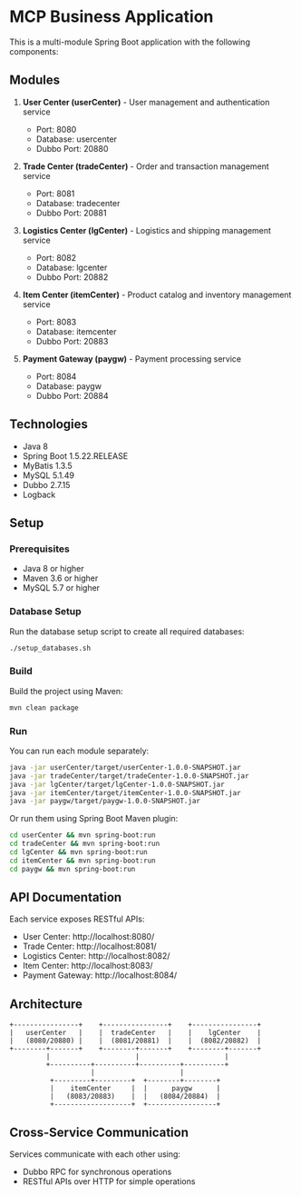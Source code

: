 # MCP Business Application

This is a multi-module Spring Boot application with the following components:

## Modules

1. **User Center (userCenter)** - User management and authentication service
   - Port: 8080
   - Database: usercenter
   - Dubbo Port: 20880

2. **Trade Center (tradeCenter)** - Order and transaction management service
   - Port: 8081
   - Database: tradecenter
   - Dubbo Port: 20881

3. **Logistics Center (lgCenter)** - Logistics and shipping management service
   - Port: 8082
   - Database: lgcenter
   - Dubbo Port: 20882

4. **Item Center (itemCenter)** - Product catalog and inventory management service
   - Port: 8083
   - Database: itemcenter
   - Dubbo Port: 20883

5. **Payment Gateway (paygw)** - Payment processing service
   - Port: 8084
   - Database: paygw
   - Dubbo Port: 20884

## Technologies

- Java 8
- Spring Boot 1.5.22.RELEASE
- MyBatis 1.3.5
- MySQL 5.1.49
- Dubbo 2.7.15
- Logback

## Setup

### Prerequisites

- Java 8 or higher
- Maven 3.6 or higher
- MySQL 5.7 or higher

### Database Setup

Run the database setup script to create all required databases:

```bash
./setup_databases.sh
```

### Build

Build the project using Maven:

```bash
mvn clean package
```

### Run

You can run each module separately:

```bash
java -jar userCenter/target/userCenter-1.0.0-SNAPSHOT.jar
java -jar tradeCenter/target/tradeCenter-1.0.0-SNAPSHOT.jar
java -jar lgCenter/target/lgCenter-1.0.0-SNAPSHOT.jar
java -jar itemCenter/target/itemCenter-1.0.0-SNAPSHOT.jar
java -jar paygw/target/paygw-1.0.0-SNAPSHOT.jar
```

Or run them using Spring Boot Maven plugin:

```bash
cd userCenter && mvn spring-boot:run
cd tradeCenter && mvn spring-boot:run
cd lgCenter && mvn spring-boot:run
cd itemCenter && mvn spring-boot:run
cd paygw && mvn spring-boot:run
```

## API Documentation

Each service exposes RESTful APIs:

- User Center: http://localhost:8080/
- Trade Center: http://localhost:8081/
- Logistics Center: http://localhost:8082/
- Item Center: http://localhost:8083/
- Payment Gateway: http://localhost:8084/

## Architecture

```
+----------------+    +----------------+    +----------------+
|   userCenter   |    |  tradeCenter   |    |    lgCenter    |
|   (8080/20880) |    |  (8081/20881)  |    |  (8082/20882)  |
+--------+-------+    +--------+-------+    +--------+-------+
         |                     |                     |
         +----------+----------+----------+----------+
                    |                     |
          +---------+---------+  +--------+--------+
          |    itemCenter     |  |      paygw      |
          |   (8083/20883)    |  |   (8084/20884)  |
          +-------------------+  +-----------------+
```

## Cross-Service Communication

Services communicate with each other using:
- Dubbo RPC for synchronous operations
- RESTful APIs over HTTP for simple operations
